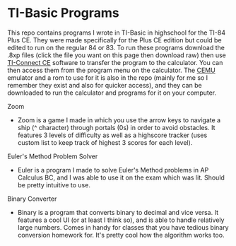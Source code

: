 # TI-Basic Programs
This repo contains programs I wrote in TI-Basic in highschool for the TI-84 Plus CE. They were made specifically for the Plus CE edition but could be edited to run on the regular 84 or 83.
To run these programs download the .8xp files (click the file you want on this page then download raw) then use [TI-Connect CE](https://education.ti.com/en/software/details/en/CA9C74CAD02440A69FDC7189D7E1B6C2/swticonnectcesoftware) software to transfer the program to the calculator. You can then access them from the program menu on the calculator. The [CEMU](https://ce-programming.github.io/CEmu/) emulator and a rom to use for it is also in the repo (mainly for me so I remember they exist and also for quicker access), and they can be downloaded to run the calculator and programs for it on your computer. 

Zoom
* Zoom is a game I made in which you use the arrow keys to navigate a ship (^ character) through portals (0s) in order to avoid obstacles. It features 3 levels of difficulty as well as a highscore tracker (uses custom list to keep track of highest 3 scores for each level).

Euler's Method Problem Solver
* Euler is a program I made to solve Euler's Method problems in AP Calculus BC, and I was able to use it on the exam which was lit. Should be pretty intuitive to use.

Binary Converter
* Binary is a program that converts binary to decimal and vice versa. It features a cool UI (or at least I think so), and is able to handle relatively large numbers. Comes in handy for classes that you have tedious binary conversion homework for. It's pretty cool how the algorithm works too.
